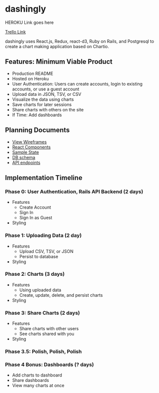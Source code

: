 # dashingly

HEROKU Link goes here

[Trello Link](https://trello.com/b/zj1pXuFv/chartio-clone-peter-schrock)

<!-- TODO did I actually use react-d3? -->
dashingly uses React.js, Redux, react-d3, Ruby on Rails, and Postgresql to create a chart making application based on Chartio.

## Features: Minimum Viable Product
- Production README
- Hosted on Heroku
- User Authentication: Users can create accounts, login to existing accounts, or use a guest account
- Upload data in JSON, TSV, or CSV
- Visualize the data using charts
- Save charts for later sessions
- Share charts with others on the site
- If Time: Add dashboards

## Planning Documents
* [View Wireframes](./wireframes)
* [React Components](./component-hierarchy.md)
* [Sample State](./sample-state.md)
* [DB schema](./schema.md)
* [API endpoints](./api-endpoints.md)

## Implementation Timeline
### Phase 0: User Authentication, Rails API Backend (2 days)
- Features
  + Create Account
  + Sign In
  + Sign In as Guest
- Styling

### Phase 1: Uploading Data (2 day)
- Features
  + Upload CSV, TSV, or JSON
  + Persist to database
- Styling

### Phase 2: Charts (3 days)
- Features
  + Using uploaded data
  + Create, update, delete, and persist charts
- Styling

### Phase 3: Share Charts (2 days)
- Features
  + Share charts with other users
  + See charts shared with you
- Styling

### Phase 3.5: Polish, Polish, Polish


### Phase 4 Bonus: Dashboards (? days)
- Add charts to dashboard
- Share dashboards
- View many charts at once
